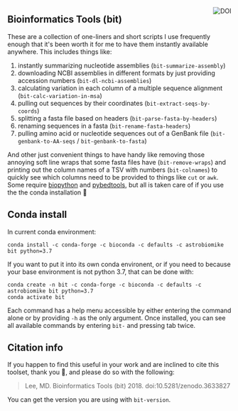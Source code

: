 <a href="https://zenodo.org/badge/latestdoi/59388885"><img align="right" src="https://zenodo.org/badge/59388885.svg" alt="DOI"></a>
## Bioinformatics Tools (bit)
These are a collection of one-liners and short scripts I use frequently enough that it's been worth it for me to have them instantly available anywhere. This includes things like: 
1. instantly summarizing nucleotide assemblies (`bit-summarize-assembly`)
2. downloading NCBI assemblies in different formats by just providing accession numbers (`bit-dl-ncbi-assemblies`)
3. calculating variation in each column of a multiple sequence alignment (`bit-calc-variation-in-msa`)
4. pulling out sequences by their coordinates (`bit-extract-seqs-by-coords`)
5. splitting a fasta file based on headers (`bit-parse-fasta-by-headers`)
6. renaming sequences in a fasta (`bit-rename-fasta-headers`)
7. pulling amino acid or nucleotide sequences out of a GenBank file (`bit-genbank-to-AA-seqs` / `bit-genbank-to-fasta`)


And other just convenient things to have handy like removing those annoying soft line wraps that some fasta files have (`bit-remove-wraps`) and printing out the column names of a TSV with numbers (`bit-colnames`) to quickly see which columns need to be provided to things like `cut` or `awk`. Some require [biopython](https://biopython.org/wiki/Download) and [pybedtools](https://pypi.org/project/pybedtools/), but all is taken care of if you use the the conda installation 🙂

## Conda install

In current conda environment:

```
conda install -c conda-forge -c bioconda -c defaults -c astrobiomike bit python=3.7
```

If you want to put it into its own conda environent, or if you need to because your base environment is not python 3.7, that can be done with:

```
conda create -n bit -c conda-forge -c bioconda -c defaults -c astrobiomike bit python=3.7
conda activate bit
```

Each command has a help menu accessible by either entering the command alone or by providing `-h` as the only argument. Once installed, you can see all available commands by entering `bit-` and pressing tab twice.

## Citation info
If you happen to find this useful in your work and are inclined to cite this toolset, thank you 🙂, and please do so with the following: 

>Lee, MD. Bioinformatics Tools (bit) 2018. doi:10.5281/zenodo.3633827

You can get the version you are using with `bit-version`.
